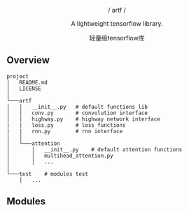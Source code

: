 <p align="center">/ artf /</p>

<p align="center">A lightweight tensorflow library.</p>

<p align="center">轻量级tensorflow库</p>

## Overview
```
project
│   README.md
│   LICENSE    
│
└───artf
│   │   __init__.py   # default functions lib
│   │   conv.py       # convolution interface 
|   |   highway.py    # highway network interface
|   |   loss.py       # loss functions
|   |   rnn.py        # rnn interface
│   │
│   └───attention
│       │   __init__.py    # default attention functions
│       │   multihead_attention.py
│       │   ...
│   
└───test    # modules test
    │   ...
```

## Modules

